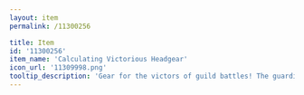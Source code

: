 ```yaml
---
layout: item
permalink: /11300256

title: Item
id: '11300256'
item_name: 'Calculating Victorious Headgear'
icon_url: '11309998.png'
tooltip_description: 'Gear for the victors of guild battles! The guardians of $map:02000051$ bless your combat prowess.'
---
```

